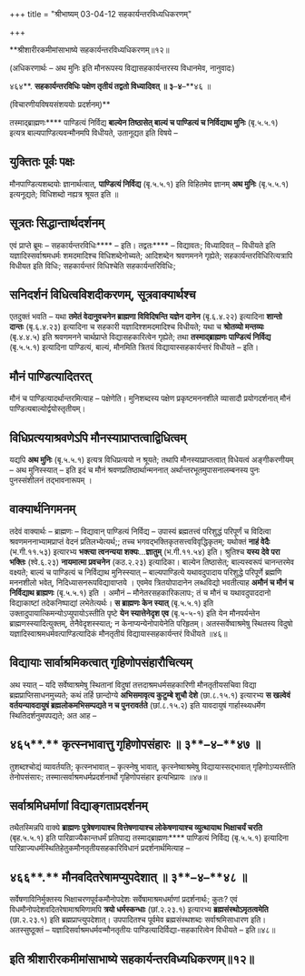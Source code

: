 +++
title = "श्रीभाष्यम् 03-04-12 सहकार्यन्तरविध्यधिकरणम्"

+++
<div claऽऽ="elementor-widget-container">

**श्रीशारीरकमीमांसाभाष्ये सहकार्यन्तरविध्यधिकरणम्॥१२॥

(अधिकरणार्थः – अथ मुनिः इति मौनरूपस्य विद्यासहकार्यन्तरस्य विधानमेव, नानुवादः)

४६४**. **सहकार्यन्तरविधिः पक्षेण तृतीयं तद्वतो विध्यादिवत् ॥ ३**–**४**–**४६ ॥

(विचारणीयविषयसंशययोः प्रदर्शनम्)**

तस्माद्ब्राह्मणः**** पाण्डित्यं निर्विद्य **बाल्येन तिष्ठासेत् बाल्यं च पाण्डित्यं च निर्विद्याथ मुनिः** (बृ.५.५.१) इत्यत्र बाल्यपाण्डित्यवन्मौनमपि विधीयते, उतानूद्यत इति विषये –

## युक्तितः पूर्वः पक्षः

मौनपाण्डित्यशब्दयोः ज्ञानार्थत्वात्, **पाण्डित्यं निर्विद्य** (बृ.५.५.१) इति विहितमेव ज्ञानम् **अथ मुनिः** (बृ.५.५.१) इत्यनूद्यते; विधिशब्दो नह्यत्र श्रूयत इति ॥

## सूत्रतः सिद्धान्तार्थदर्शनम्

एवं प्राप्ते ब्रूमः – सहकार्यन्तरविधिः**** – इति। तद्वतः**** – विद्यावतः; विध्यादिवत् – विधीयते इति यज्ञादिस्सर्वाश्रमधर्मः शमदमादिश्च विधिशब्देनोच्यते; आदिशब्देन श्रवणमनने गृह्येते; सहकार्यन्तरविधिरित्यत्रापि विधीयत इति विधिः; सहकार्यन्तरं विधिश्चेति सहकार्यन्तरिविधिः;

## सनिदर्शनं विधित्वविशदीकरणम्, सूत्रवाक्यार्थश्च

एतदुक्तं भवति – यथा **तमेतं वेदानुवचनेन ब्राह्मणा विविदिषन्ति यज्ञेन दानेन** (बृ.६.४.२२) इत्यादिना **शान्तो दान्तः** (बृ.६.४.२३) इत्यादिना च सहकारी यज्ञादिश्शमदमादिश्च विधीयते; यथा च **श्रोतव्यो मन्तव्यः** (बृ.४.४.५) इति श्रवणमनने चार्थप्राप्ते विद्यासहकारित्वेन गृह्येते; तथा **तस्माद्ब्राह्मणः पाण्डित्यं निर्विद्य** (बृ.५.५.१) इत्यादिना पाण्डित्यं, बाल्यं, मौनमिति त्रितयं विद्यायास्सहकार्यन्तरं विधीयते – इति।

## मौनं पाण्डित्यादितरत्

मौनं च पाण्डित्यादर्थान्तरमित्याह – पक्षेणेति। मुनिशब्दस्य पक्षेण प्रकृष्टमननशीले व्यासादौ प्रयोगदर्शनात् मौनं पाण्डित्यबाल्योर्द्वयोस्तृतीयम्।

## विधिप्रत्ययाश्रवणेऽपि मौनस्याप्राप्तत्वाद्विधित्वम्

यद्यपि **अथ मुनिः** (बृ.५.५.१) इत्यत्र विधिप्रत्ययो न श्रूयते; तथापि मौनस्याप्राप्तत्वात् विधेयत्वं अङ्गीकरणीयम् – अथ मुनिस्स्यात् – इति इदं च मौनं श्रवणप्रतिष्ठार्थान्मननात् अर्थान्तरभूतमुपासनालम्बनस्य पुनः पुनस्संशीलनं तद्भावनारूपम् ।

## वाक्यार्थनिगमनम्

तदेवं वाक्यार्थः – ब्राह्मणः – विद्यावान् पाण्डित्यं निर्विद्य – उपास्यं ब्रह्मतत्त्वं परिशुद्धं परिपूर्णं च विदित्वा श्रवणमननाभ्यामप्राप्तं वेदनं प्रतिलभ्येत्यर्थ;; तच्च भगवद्भक्तिकृतसत्त्वविवृद्धिकृतम्; यथोक्तं
**नाहं वेदैः** (भ.गी.११.५३) इत्यारभ्य **भक्त्या त्वनन्यया शक्यः**…**ज्ञातुम्** (भ.गी.११.५४) इति। श्रुतिश्च **यस्य देवे परा भक्तिः** (श्वे.६.२३) **नायमात्मा प्रवचनेन** (कठ.२.२३) इत्यादिका। बाल्येन तिष्ठासेत्; बाल्यस्वरूपं चानन्तरमेव वक्ष्यते; बाल्यं च पाण्डित्यं च निर्विद्याथ मुनिस्स्यात् – बाल्यपाण्डित्ये यथावदुपादाय परिशुद्धे परिपूर्णे ब्रह्मणि मननशीलो भवेत्, निदिध्यासनरूपविद्यावाप्तये । एवमेव त्रितयोपादानेन लब्धविद्यो भवतीत्याह **अमौनं च मौनं च निर्विद्याथ ब्राह्मणः** (बृ.५.५.१) इति । अमौनं – मौनेतरसहकारिकलापः; तं च मौनं च यथावदुपाददानो विद्याकाष्टां तदेकनिष्पाद्यां लभेतेत्यर्थः। **स ब्राह्मणः केन स्यात्** (बृ.५.५.१) इति उक्तादुपायात्किमन्योऽप्युपायोऽस्तीति पृष्टे **येन स्यात्तेनेदृश एव** (बृ.५-५-१) इति येन मौनपर्यन्तेन ब्राह्मणस्स्यादित्युक्तम्, तेनैवेदृशस्स्यात्; न केनाप्यन्येनोपायेनेति परिहृतम्। अतस्सर्वेष्वाश्रमेषु स्थितस्य विदुषो यज्ञादिस्वाश्रमधर्मवत्पाण्डित्यादिकं मौनतृतीयं विद्यायास्सहकार्यन्तरं विधीयते ॥४६॥

## विद्यायाः सार्वाश्रमिकत्वात् गृहिणोपसंहारौचित्यम्

अथ स्यात् – यदि सर्वेष्वाश्रमेषु स्थितानां विदुषां तत्तदाश्रमधर्मसहकारिणी मौनतृतीयसचिवा विद्या ब्रह्मप्राप्तिसाधनमुच्यते; कथं तर्हि छान्दोग्ये **अभिसमावृत्य कुटुम्बे शुचौ देशे** (छा.८.१५.१) इत्यारभ्य **स खल्वेवं वर्तयन्यावदायुषं ब्रह्मलोकमभिसम्पद्यते न च पुनरावर्तते** (छां.८.१५.२) इति यावदायुषं गार्हास्थ्यधर्मेण स्थितिदर्शनुमपपद्यते; अत आह –

## ४६५**.** कृत्स्नभावात्तु गृहिणोपसंहारः ॥ ३**–**४**–**४७ ॥

तुशब्दश्चोद्यं व्यावर्तयति; कृत्स्नभावात् – कृत्स्नेषु भावात्, कृत्स्नेष्वाश्रमेषु विद्यायास्सद्भावात् गृहिणोऽप्यस्तीति तेनोपसंसारः; तस्मात्सर्वाश्रमधर्मप्रदर्शनार्थो गृहिणोपसंहार इत्यभिप्रायः ॥४७॥

## सर्वाश्रमिधर्माणां विद्याङ्गताप्रदर्शनम्

तथैतस्मिन्नपि वाक्ये **ब्राह्मणः पुत्रेषणायाश्च वित्तेषणायाश्च लोकेषणायाश्च व्युत्थायाथ भिक्षाचर्यं चरति** (बृह.५.५.१) इति पारिव्राज्यैकान्तधर्मं प्रतिपाद्य
तस्माद्ब्राह्मणः**** पाण्डित्यं निर्विद्य (बृ.५.५.१) इत्यादिना पारिव्राज्यधर्मस्थितिहेतुकमौनतृतीयसहकारिविधानं प्रदर्शनार्थमित्याह –

## ४६६**.** मौनवदितरेषामप्युपदेशात् ॥ ३**–**४**–**४८ ॥

सर्वेषणाविनिर्मुक्तस्य भिक्षाचरणपूर्वकमौनोपदेशः सर्वेषामाश्रमधर्माणां प्रदर्शनार्थः; कुतः? एवं विधमौनोपदेशवदितरेषामाश्रमिणामपि **त्रयो धर्मस्कन्धाः** (छां.२.२३.१) इत्यारभ्य **ब्रह्मसंस्थोऽमृतत्वमेति** (छा.२.२३.१) इति ब्रह्मप्राप्त्युपदेशात्। उपपादितश्च पूर्वमेव ब्रह्मसंस्थशब्दः सर्वाश्रमिसाधारण इति। अतस्सुष्ठूक्तं – यज्ञादिसर्वाश्रमधर्मवन्मौनतृतीयः पाण्डित्यादिर्विद्या-सहकारित्वेन विधीयते – इति॥४८॥

## इति श्रीशारीरकमीमांसाभाष्ये सहकार्यन्तरविध्यधिकरणम्॥१२॥

</div>
